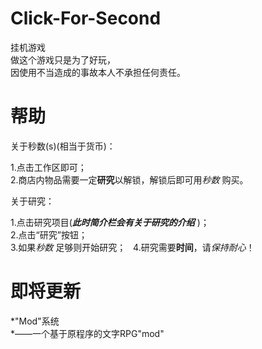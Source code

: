 # Click-For-Second

挂机游戏  
做这个游戏只是为了好玩，  
因使用不当造成的事故本人不承担任何责任。

# 帮助

关于秒数(s)(相当于货币)：

1.点击工作区即可；  
2.商店内物品需要一定**研究**以解锁，解锁后即可用*秒数* 购买。

关于研究：

1.点击研究项目(***此时简介栏会有关于研究的介绍*** )；  
2.点击“研究”按钮；  
3.如果*秒数* 足够则开始研究；  
4.研究需要**时间**，请*保持耐心*！

# 即将更新

*"Mod"系统  
*——一个基于原程序的文字RPG"mod"  
